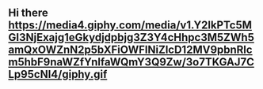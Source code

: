 ## Hi there https://media4.giphy.com/media/v1.Y2lkPTc5MGI3NjExajg1eGkydjdpbjg3Z3Y4cHhpc3M5ZWh5amQxOWZnN2p5bXFiOWFlNiZlcD12MV9pbnRlcm5hbF9naWZfYnlfaWQmY3Q9Zw/3o7TKGAJ7CLp95cNI4/giphy.gif

<!--
**Seanjohnferesi/Seanjohnferesi** is a ✨ _special_ ✨ repository because its `README.md` (this file) appears on your GitHub profile.

Here are some ideas to get you started:

- 🔭 I’m currently working on ...
- 🌱 I’m currently learning ...
- 👯 I’m looking to collaborate on ...
- 🤔 I’m looking for help with ...
- 💬 Ask me about ...
- 📫 How to reach me: ...
- 😄 Pronouns: ...
- ⚡ Fun fact: ...
-->
